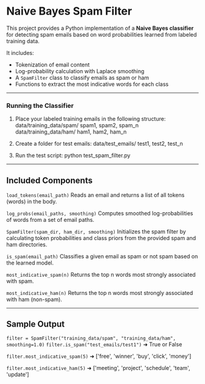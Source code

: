 # Naive Bayes Spam Filter

This project provides a Python implementation of a **Naive Bayes classifier** for detecting spam emails based on word probabilities learned from labeled training data.

It includes:
- Tokenization of email content
- Log-probability calculation with Laplace smoothing
- A `SpamFilter` class to classify emails as spam or ham
- Functions to extract the most indicative words for each class

---

### Running the Classifier

1. Place your labeled training emails in the following structure:
data/training_data/spam/ spam1, spam2, spam_n
data/training_data/ham/ ham1, ham2, ham_n

2. Create a folder for test emails:
data/test_emails/ test1, test2, test_n

3. Run the test script:
python test_spam_filter.py

---

## Included Components

```load_tokens(email_path)```
Reads an email and returns a list of all tokens (words) in the body.

```log_probs(email_paths, smoothing)```
Computes smoothed log-probabilities of words from a set of email paths.

```SpamFilter(spam_dir, ham_dir, smoothing)```
Initializes the spam filter by calculating token probabilities and class priors from the provided spam and ham directories.

```is_spam(email_path)```
Classifies a given email as spam or not spam based on the learned model.

```most_indicative_spam(n)```
Returns the top n words most strongly associated with spam.

```most_indicative_ham(n)```
Returns the top n words most strongly associated with ham (non-spam).

---

## Sample Output

```filter = SpamFilter("training_data/spam", "training_data/ham", smoothing=1.0)```
```filter.is_spam("test_emails/test1")```  ➜ True or False

```filter.most_indicative_spam(5)```
➜ ['free', 'winner', 'buy', 'click', 'money']

```filter.most_indicative_ham(5)```
➜ ['meeting', 'project', 'schedule', 'team', 'update']
